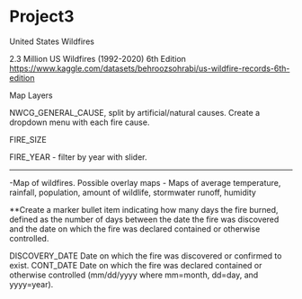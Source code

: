 # Project3 

United States Wildfires

2.3 Million US Wildfires (1992-2020) 6th Edition
https://www.kaggle.com/datasets/behroozsohrabi/us-wildfire-records-6th-edition


Map Layers

NWCG_GENERAL_CAUSE, split by artificial/natural causes. Create a dropdown menu with each fire cause.

FIRE_SIZE

FIRE_YEAR - filter by year with slider.

___________________________________________________________________________________________________

-Map of wildfires. 
	Possible overlay maps - Maps of average temperature, 
			rainfall, 
			population,
			amount of wildlife, 
			stormwater runoff,
			humidity 

**Create a marker bullet item indicating how many days the fire burned, defined as the number of days between the date the fire was discovered and the date on which the fire was declared contained or otherwise controlled.

DISCOVERY_DATE Date on which the fire was discovered or confirmed to exist.
CONT_DATE Date on which the fire was declared contained or otherwise controlled (mm/dd/yyyy where mm=month, dd=day, and yyyy=year).
